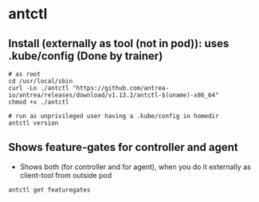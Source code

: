 # antctl 

## Install (externally as tool (not in pod)): uses .kube/config (Done by trainer) 

```
# as root
cd /usr/local/sbin  
curl -Lo ./antctl "https://github.com/antrea-io/antrea/releases/download/v1.13.2/antctl-$(uname)-x86_64"
chmod +x ./antctl
```

```
# run as unprivileged user having a .kube/config in homedir 
antctl version
```

## Shows feature-gates for controller and agent 

   * Shows both (for controller and for agent), when you do it externally as client-tool from outside pod 

```
antctl get featuregates
```

